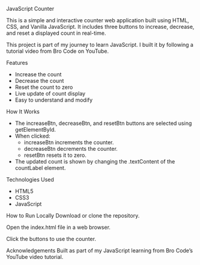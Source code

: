  JavaScript Counter

This is a simple and interactive counter web application built using HTML, CSS, and Vanilla JavaScript. It includes three buttons to increase, decrease, and reset a displayed count in real-time.

This project is part of my journey to learn JavaScript. I built it by following a tutorial video from Bro Code on YouTube.

Features
- Increase the count
- Decrease the count
- Reset the count to zero
- Live update of count display
- Easy to understand and modify

How It Works

- The increaseBtn, decreaseBtn, and resetBtn buttons are selected using getElementById.
- When clicked:
  - increaseBtn increments the counter.
  - decreaseBtn decrements the counter.
  - resetBtn resets it to zero.
- The updated count is shown by changing the .textContent of the countLabel element.

 Technologies Used

- HTML5
- CSS3
- JavaScript

How to Run Locally
Download or clone the repository.

Open the index.html file in a web browser.

Click the buttons to use the counter.

Acknowledgements
Built as part of my JavaScript learning from Bro Code’s YouTube video tutorial.
